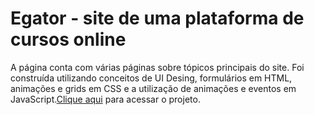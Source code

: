 <h1>Egator - site de uma plataforma de cursos online</h1>
<p>A página conta com várias páginas sobre tópicos principais do site. Foi construída utilizando conceitos de UI Desing, formulários em HTML, animações e grids em CSS e a utilização de animações e eventos em JavaScript.<a href="https://egator-education-website.vercel.app/index.html">Clique aqui</a> para acessar o projeto.</p>
